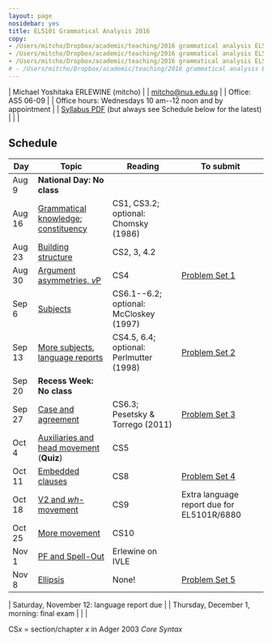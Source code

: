```yaml
---
layout: page
nosidebar: yes
title: EL5101 Grammatical Analysis 2016
copy:
- /Users/mitcho/Dropbox/academic/teaching/2016 grammatical analysis EL5101/syllabus/syllabus.pdf
- /Users/mitcho/Dropbox/academic/teaching/2016 grammatical analysis EL5101/ps/ps*.pdf
- /Users/mitcho/Dropbox/academic/teaching/2016 grammatical analysis EL5101/handouts/handout*.pdf
# - /Users/mitcho/Dropbox/academic/teaching/2016 grammatical analysis EL5101/handouts/review.pdf
---
```


| Michael Yoshitaka ERLEWINE (mitcho) |
| <a href='mailto:mitcho@nus.edu.sg'>mitcho@nus.edu.sg</a> |
| Office: AS5 06-09 |
| Office hours: Wednesdays 10 am--12 noon and by appointment |
| [Syllabus PDF](syllabus.pdf) (but always see Schedule below for the latest) |
| |

## Schedule

| Day | Topic | Reading | To submit |
|-----|-------|---------|-----------|
| Aug 9 | **National Day: No class** | | |
| Aug 16 | [Grammatical knowledge; constituency](handout01.pdf) | CS1, CS3.2; optional: Chomsky (1986) | |
| Aug 23 | [Building structure](handout02.pdf) | CS2, 3, 4.2 | |
| Aug 30 | [Argument asymmetries, *v*P](handout03.pdf) | CS4 | [Problem Set 1](ps1.pdf) |
| Sep 6 | [Subjects](handout04.pdf) | CS6.1--6.2; optional: McCloskey (1997) | |
| Sep 13 | [More subjects](handout05.pdf), [language reports](handout-reports.pdf) | CS4.5, 6.4; optional: Perlmutter (1998) | [Problem Set 2](ps2.pdf) |
| Sep 20 | **Recess Week: No class** |
| Sep 27 | [Case and agreement](handout06.pdf) | CS6.3; Pesetsky & Torrego (2011) | [Problem Set 3](ps3.pdf) |
| Oct 4 | [Auxiliaries and head movement](handout07.pdf) (**Quiz**) | CS5 | |
| Oct 11 | [Embedded clauses](handout08.pdf) | CS8 | [Problem Set 4](ps4.pdf) |
| Oct 18 | [V2 and *wh*-movement](handout09.pdf) | CS9 | Extra language report due for EL5101R/6880 |
| Oct 25 | [More movement](handout10.pdf) | CS10 | |
| Nov 1 | [PF and Spell-Out](handout11.pdf) | Erlewine on IVLE | |
| Nov 8 | [Ellipsis](handout12.pdf) | None! | [Problem Set 5](ps5.pdf) |

| Saturday, November 12: language report due |
| Thursday, December 1, morning: final exam <!--([**study guide**](review.pdf))--> |
| |

CS*x* = section/chapter *x* in Adger 2003 *Core Syntax*
